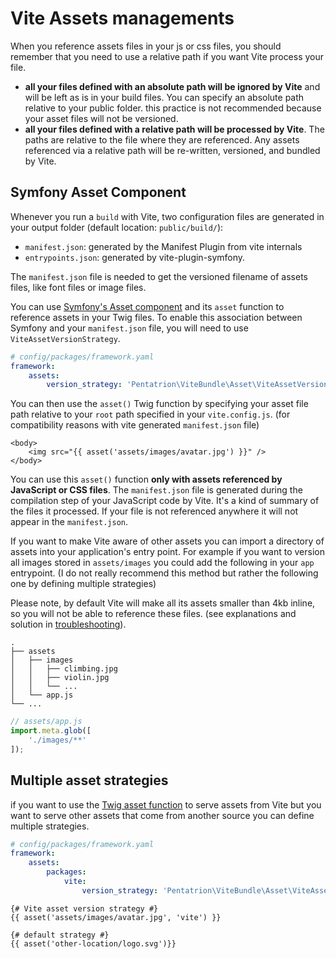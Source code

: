 # Vite Assets managements

When you reference assets files in your js or css files, you should remember that you need to use a relative path if you want Vite process your file.
- **all your files defined with an absolute path will be ignored by Vite** and will be left as is in your build files. You can specify an absolute path relative to your public folder. this practice is not recommended because your asset files will not be versioned.
- **all your files defined with a relative path will be processed by Vite**. The paths are relative to the file where they are referenced. Any assets referenced via a relative path will be re-written, versioned, and bundled by Vite.

## Symfony Asset Component

Whenever you run a `build` with Vite, two configuration files are generated in your output folder (default location: `public/build/`):

- `manifest.json`: generated by the Manifest Plugin from vite internals
- `entrypoints.json`: generated by vite-plugin-symfony.

The `manifest.json` file is needed to get the versioned filename of assets files, like font files or image files.

You can use [Symfony's Asset component](https://symfony.com/doc/current/components/asset.html) and its `asset` function to reference assets in your Twig files.
To enable this association between Symfony and your `manifest.json` file, you will need to use `ViteAssetVersionStrategy`.

```yaml
# config/packages/framework.yaml
framework:
    assets:
        version_strategy: 'Pentatrion\ViteBundle\Asset\ViteAssetVersionStrategy'

```

You can then use the `asset()` Twig function by specifying your asset file path relative to your `root` path specified in your `vite.config.js`. (for compatibility reasons with vite generated `manifest.json` file)

```twig
<body>
    <img src="{{ asset('assets/images/avatar.jpg') }}" />
</body>
```
You can use this `asset()` function **only with assets referenced by JavaScript or CSS files**. The `manifest.json` file is generated during the compilation step of your JavaScript code by Vite. It's a kind of summary of the files it processed. If your file is not referenced anywhere it will not appear in the `manifest.json`.

If you want to make Vite aware of other assets you can import a directory of assets into your application's entry point. For example if you want to version all images stored in `assets/images` you could add the following in your `app` entrypoint. (I do not really recommend this method but rather the following one by defining multiple strategies)

Please note, by default Vite will make all its assets smaller than 4kb inline, so you will not be able to reference these files. (see explanations and solution in [troubleshooting](/guide/troubleshooting.html#troubleshooting)).

```
.
├── assets
│   ├── images
│   │   ├── climbing.jpg
│   │   ├── violin.jpg
│   │   └── ...
│   └── app.js
└── ...
```

```js
// assets/app.js
import.meta.glob([
    './images/**'
]);
```

## Multiple asset strategies

if you want to use the [Twig asset function](https://symfony.com/doc/current/reference/twig_reference.html#asset) to serve assets from Vite but you want to serve other assets that come from another source you can define multiple strategies.

```yaml
# config/packages/framework.yaml
framework:
    assets:
        packages:
            vite:
                version_strategy: 'Pentatrion\ViteBundle\Asset\ViteAssetVersionStrategy'
```

```twig
{# Vite asset version strategy #}
{{ asset('assets/images/avatar.jpg', 'vite') }}

{# default strategy #}
{{ asset('other-location/logo.svg')}}
```

